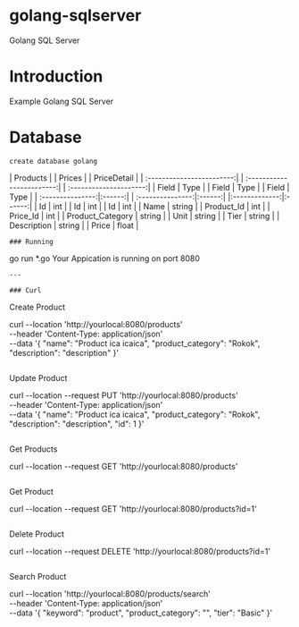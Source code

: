 # golang-sqlserver

Golang SQL Server

# Introduction

Example Golang SQL Server

# Database

```
create database golang
```

| Products | | Prices | | PriceDetail |
| :------------------------:| | :------------------------:| | :---------------------:|
| Field | Type | | Field | Type | | Field | Type |
| :---------------:|:------:| | :---------------:|:------:| |:-------------:|:------:|
| Id | int | | Id | int | | Id | int |
| Name | string | | Product_Id | int | | Price_Id | int |
| Product_Category | string | | Unit | string | | Tier | string |
| Description | string | | Price | float |

```
### Running
```

go run \*.go
Your Appication is running on port 8080

```
---

### Curl
```

Create Product

curl --location 'http://yourlocal:8080/products' \
--header 'Content-Type: application/json' \
--data '{
"name": "Product ica icaica",
"product_category": "Rokok",
"description": "description"
}'

```

```

Update Product

curl --location --request PUT 'http://yourlocal:8080/products' \
--header 'Content-Type: application/json' \
--data '{
"name": "Product ica icaica",
"product_category": "Rokok",
"description": "description",
"id": 1
}'

```

```

Get Products

curl --location --request GET 'http://yourlocal:8080/products'

```

```

Get Product

curl --location --request GET 'http://yourlocal:8080/products?id=1'

```

```

Delete Product

curl --location --request DELETE 'http://yourlocal:8080/products?id=1'

```

```

Search Product

curl --location 'http://yourlocal:8080/products/search' \
--header 'Content-Type: application/json' \
--data '{
"keyword": "product",
"product_category": "",
"tier": "Basic"
}'

```

```
